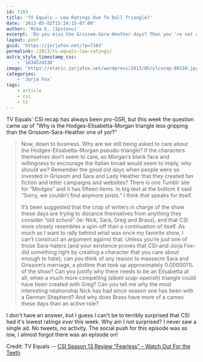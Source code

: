 ```yaml
---
id: 7103
title: 'TV Equals — Low Ratings Due To Dull Triangle?'
date: '2013-05-02T15:24:15-07:00'
author: 'Mika E. (Ipstenu)'
excerpt: 'Do you miss the Grissom-Sara-Heather days? Then you''re not alone.'
layout: post
guid: 'https://jorjafox.net/?p=7103'
permalink: /2013/tv-equals-low-ratings/
astra_style_timestamp_css:
    - '1634524530'
image: 'https://static.jorjafox.net/wordpress/2013/05/vlcsnap-00150.jpg'
categories:
    - 'Jorja Fox'
tags:
    - article
    - csi
    - tv
---
```


TV Equals' CSI recap has always been pro-GSR, but this week the question came up of "Why is the Hodges-Elisabetta-Morgan triangle less gripping than the Grissom-Sara-Heather one of yor?"
<blockquote>Now, down to business. Why are we still being asked to care about the Hodges-Elisabetta-Morgan pseudo-triangle? If the characters themselves don’t seem to care, as Morgan’s blank face and willingness to encourage the Italian broad would seem to imply, why should we? Remember the good old days when people were so invested in Grissom and Sara and Lady Heather that they created fan fiction and letter campaigns and websites? There is one Tumblr site for “Modges” and it has fifteen items. In big text at the bottom it said “Sorry, we couldn’t find anymore posts.” I think that speaks for itself.

It’s been suggested that the crop of writers in charge of the show these days are trying to distance themselves from anything they consider “old school” (ie: Nick, Sara, Greg and Brass), and that CSI more closely resembles a spin-off than a continuation of itself. As much as I want to rally behind what was once my favorite show, I can’t construct an argument against that. Unless you’re just one of those Sara-haters (and your existence proves that CSI–and Jorja Fox–did something right by creating a character that you care about enough to hate), can you think of any reason to massacre Sara and Grissom’s marriage, a plotline that took up approximately 0.000001% of the show? Can you justify why there needs to be an Elisabetta at all, when a much more compelling (albeit soap-operish) triangle could have been created with Greg? Can you tell me why the most interesting relationship Nick has had since season one has been with a German Shepherd? And why does Brass have more of a cameo these days than an active role?</blockquote>
I don't have an answer, but I guess I can't be to terribly surprised that CSI had it's lowest ratings _ever_ this week. Why am I not surprised? I never saw a single ad. No tweets, no activity. The social push for this episode was so low, I almost forgot there was an episode on!

Credit: TV Equals -- <a href="http://www.tvequals.com/2013/05/02/csi-season-13-review-fearless-watch-out-for-the-teeth/">CSI Season 13 Review “Fearless” – Watch Out For the Teeth</a>
